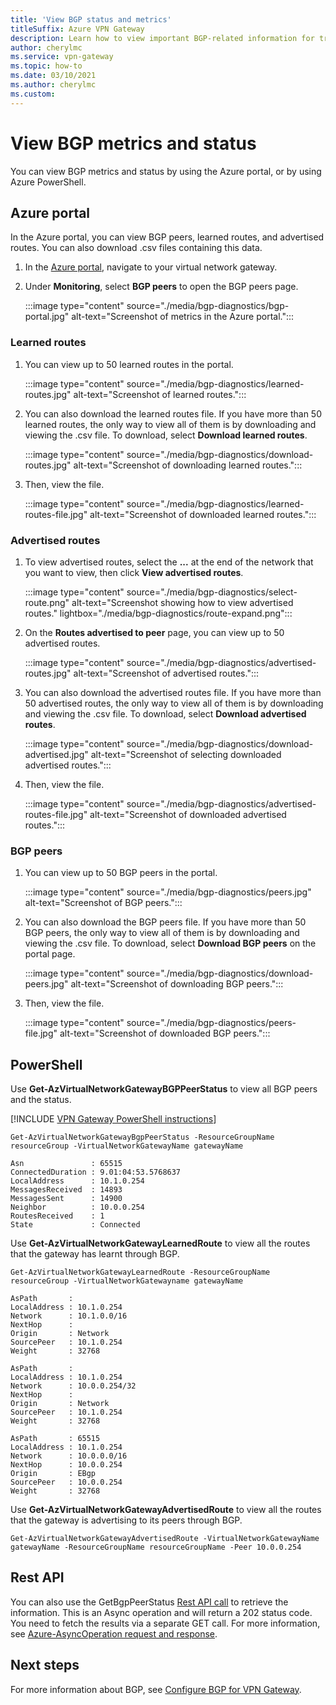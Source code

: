 ```yaml
---
title: 'View BGP status and metrics'
titleSuffix: Azure VPN Gateway
description: Learn how to view important BGP-related information for troubleshooting.
author: cherylmc
ms.service: vpn-gateway
ms.topic: how-to
ms.date: 03/10/2021
ms.author: cherylmc 
ms.custom:
---
```


# View BGP metrics and status

You can view BGP metrics and status by using the Azure portal, or by using Azure PowerShell.

## Azure portal

In the Azure portal, you can view BGP peers, learned routes, and advertised routes. You can also download .csv files containing this data.

1. In the [Azure portal](https://portal.azure.com), navigate to your virtual network gateway.
1. Under **Monitoring**, select **BGP peers** to open the BGP peers page.

   :::image type="content" source="./media/bgp-diagnostics/bgp-portal.jpg" alt-text="Screenshot of metrics in the Azure portal.":::

### Learned routes

1. You can view up to 50 learned routes in the portal.

   :::image type="content" source="./media/bgp-diagnostics/learned-routes.jpg" alt-text="Screenshot of learned routes.":::

1. You can also download the learned routes file. If you have more than 50 learned routes, the only way to view all of them is by downloading and viewing the .csv file. To download, select **Download learned routes**.

   :::image type="content" source="./media/bgp-diagnostics/download-routes.jpg" alt-text="Screenshot of downloading learned routes.":::
1. Then, view the file.

   :::image type="content" source="./media/bgp-diagnostics/learned-routes-file.jpg" alt-text="Screenshot of downloaded learned routes.":::

### Advertised routes

1. To view advertised routes, select the **...** at the end of the network that you want to view, then click **View advertised routes**.

   :::image type="content" source="./media/bgp-diagnostics/select-route.png" alt-text="Screenshot showing how to view advertised routes." lightbox="./media/bgp-diagnostics/route-expand.png":::
1. On the **Routes advertised to peer** page, you can view up to 50 advertised routes.

   :::image type="content" source="./media/bgp-diagnostics/advertised-routes.jpg" alt-text="Screenshot of advertised routes.":::
1. You can also download the advertised routes file. If you have more than 50 advertised routes, the only way to view all of them is by downloading and viewing the .csv file. To download, select **Download advertised routes**.

   :::image type="content" source="./media/bgp-diagnostics/download-advertised.jpg" alt-text="Screenshot of selecting downloaded advertised routes.":::
1. Then, view the file.

   :::image type="content" source="./media/bgp-diagnostics/advertised-routes-file.jpg" alt-text="Screenshot of downloaded advertised routes.":::

### BGP peers

1. You can view up to 50 BGP peers in the portal.

   :::image type="content" source="./media/bgp-diagnostics/peers.jpg" alt-text="Screenshot of BGP peers.":::
1. You can also download the BGP peers file. If you have more than 50 BGP peers, the only way to view all of them is by downloading and viewing the .csv file. To download, select **Download BGP peers** on the portal page.

   :::image type="content" source="./media/bgp-diagnostics/download-peers.jpg" alt-text="Screenshot of downloading BGP peers.":::
1. Then, view the file.

   :::image type="content" source="./media/bgp-diagnostics/peers-file.jpg" alt-text="Screenshot of downloaded BGP peers.":::

## PowerShell

Use **Get-AzVirtualNetworkGatewayBGPPeerStatus** to view all BGP peers and the status.

[!INCLUDE [VPN Gateway PowerShell instructions](../../includes/vpn-gateway-cloud-shell-powershell-about.md)]

```azurepowershell-interactive
Get-AzVirtualNetworkGatewayBgpPeerStatus -ResourceGroupName resourceGroup -VirtualNetworkGatewayName gatewayName

Asn               : 65515
ConnectedDuration : 9.01:04:53.5768637
LocalAddress      : 10.1.0.254
MessagesReceived  : 14893
MessagesSent      : 14900
Neighbor          : 10.0.0.254
RoutesReceived    : 1
State             : Connected
```

Use **Get-AzVirtualNetworkGatewayLearnedRoute** to view all the routes that the gateway has learnt through BGP.

```azurepowershell-interactive
Get-AzVirtualNetworkGatewayLearnedRoute -ResourceGroupName resourceGroup -VirtualNetworkGatewayname gatewayName

AsPath       :
LocalAddress : 10.1.0.254
Network      : 10.1.0.0/16
NextHop      :
Origin       : Network
SourcePeer   : 10.1.0.254
Weight       : 32768

AsPath       :
LocalAddress : 10.1.0.254
Network      : 10.0.0.254/32
NextHop      :
Origin       : Network
SourcePeer   : 10.1.0.254
Weight       : 32768

AsPath       : 65515
LocalAddress : 10.1.0.254
Network      : 10.0.0.0/16
NextHop      : 10.0.0.254
Origin       : EBgp
SourcePeer   : 10.0.0.254
Weight       : 32768
```

Use **Get-AzVirtualNetworkGatewayAdvertisedRoute** to view all the routes that the gateway is advertising to its peers through BGP.

```azurepowershell-interactive
Get-AzVirtualNetworkGatewayAdvertisedRoute -VirtualNetworkGatewayName gatewayName -ResourceGroupName resourceGroupName -Peer 10.0.0.254
```

## Rest API

You can also use the GetBgpPeerStatus [Rest API call](/rest/api/network-gateway/virtual-network-gateways/get-bgp-peer-status) to retrieve the information. This is an Async operation and will return a 202 status code. You need to fetch the results via a separate GET call. For more information, see [Azure-AsyncOperation request and response](../azure-resource-manager/management/async-operations.md#azure-asyncoperation-request-and-response).

## Next steps

For more information about BGP, see [Configure BGP for VPN Gateway](bgp-howto.md).
